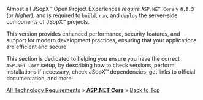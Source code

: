 ﻿
Almost all JSopX™ Open Project EXperiences _require_ `ASP.NET Core` v **`8.0.3`** (_or higher_), and is required to `build`, `run`, and `deploy` the server-side components of JSopX™ projects. 

This version provides enhanced performance, security features, and support for modern development practices, ensuring that your applications are efficient and secure.

This section is dedicated to helping you ensure you have the correct `ASP.NET Core` setup, by describing how to check versions, perform installations if necessary, check JSopX™ dependencies, get links to official documentation, and more!


[All Technology Requirements](https://github.com/JasonSilvestri/JSopX.BridgeTooFar/blob/master/JSopX.BridgeTooFar/Docs/JSopX/Master/Technologies.md)  »  [**ASP.NET Core**](#aspnet-core)  »  [Back to Top](#table-of-contents)